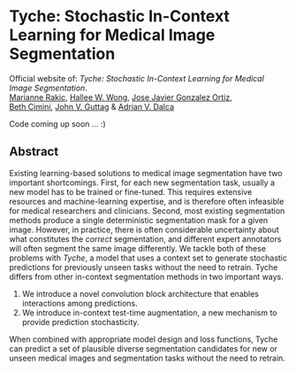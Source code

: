 # Tyche: Stochastic In-Context Learning for Medical Image Segmentation


Official website of: _Tyche: Stochastic In-Context Learning for Medical Image Segmentation_.  
[Marianne Rakic](https://mariannerakic.github.io/), [Hallee W. Wong](https://halleewong.github.io/), [Jose Javier Gonzalez Ortiz](https://josejg.com/),  
[Beth Cimini](https://www.broadinstitute.org/bios/beth-cimini), [John V. Guttag](https://people.csail.mit.edu/guttag/) \& [Adrian V. Dalca](https://www.mit.edu/~adalca/)


Code coming up soon ... :)

## Abstract
Existing learning-based solutions to medical image segmentation have two important shortcomings. First, for each new segmentation task, usually a new model has to be trained or fine-tuned. This requires extensive resources and machine-learning expertise, and is therefore often infeasible for medical researchers and clinicians. Second, most existing segmentation methods produce a single deterministic segmentation mask for a given image. However, in practice, there is often considerable uncertainty about what constitutes the _correct_ segmentation, and different expert annotators will often segment the same image differently. We tackle both of these problems with _Tyche_, a model that uses a context set to generate stochastic predictions for previously unseen tasks without the need to retrain. Tyche differs from other in-context segmentation methods in two important ways.  

1. We introduce a novel convolution block architecture that enables interactions among predictions.
2. We introduce in-context test-time augmentation, a new mechanism to provide prediction stochasticity.

When combined with appropriate model design and loss functions, Tyche can predict a set of plausible diverse segmentation candidates for new or unseen medical images and segmentation tasks without the need to retrain.
